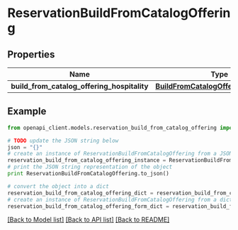 # ReservationBuildFromCatalogOffering


## Properties
Name | Type | Description | Notes
------------ | ------------- | ------------- | -------------
**build_from_catalog_offering_hospitality** | [**BuildFromCatalogOfferingHospitality**](BuildFromCatalogOfferingHospitality.md) |  | [optional] 

## Example

```python
from openapi_client.models.reservation_build_from_catalog_offering import ReservationBuildFromCatalogOffering

# TODO update the JSON string below
json = "{}"
# create an instance of ReservationBuildFromCatalogOffering from a JSON string
reservation_build_from_catalog_offering_instance = ReservationBuildFromCatalogOffering.from_json(json)
# print the JSON string representation of the object
print ReservationBuildFromCatalogOffering.to_json()

# convert the object into a dict
reservation_build_from_catalog_offering_dict = reservation_build_from_catalog_offering_instance.to_dict()
# create an instance of ReservationBuildFromCatalogOffering from a dict
reservation_build_from_catalog_offering_form_dict = reservation_build_from_catalog_offering.from_dict(reservation_build_from_catalog_offering_dict)
```
[[Back to Model list]](../README.md#documentation-for-models) [[Back to API list]](../README.md#documentation-for-api-endpoints) [[Back to README]](../README.md)


